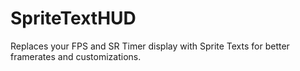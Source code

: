 # SpriteTextHUD

Replaces your FPS and SR Timer display with Sprite Texts for better framerates and customizations.

